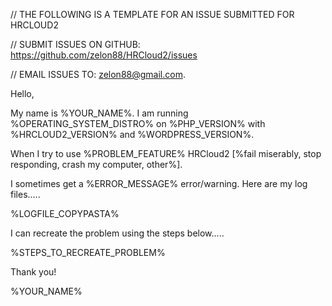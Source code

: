 // THE FOLLOWING IS A TEMPLATE FOR AN ISSUE SUBMITTED FOR HRCLOUD2

// SUBMIT ISSUES ON GITHUB: https://github.com/zelon88/HRCloud2/issues 

// EMAIL ISSUES TO: zelon88@gmail.com.



Hello,

My name is %YOUR_NAME%. I am running %OPERATING_SYSTEM_DISTRO% on %PHP_VERSION% with %HRCLOUD2_VERSION% and %WORDPRESS_VERSION%.

When I try to use %PROBLEM_FEATURE% HRCloud2 [%fail miserably, stop responding, crash my computer, other%].

I sometimes get a %ERROR_MESSAGE% error/warning. Here are my log files.....

%LOGFILE_COPYPASTA%

I can recreate the problem using the steps below.....

%STEPS_TO_RECREATE_PROBLEM%

Thank you!

%YOUR_NAME%
